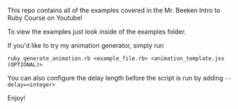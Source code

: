 This repo contains all of the examples covered in the Mr. Beeken Intro to Ruby Course on Youtube!

To view the examples just look inside of the examples folder.

If you'd like to try my animation generator, simply run

```
ruby generate_animation.rb <example_file.rb> <animation_template.jsx (OPTIONAL)>
```

You can also configure the delay length before the script is run by adding `--delay=<integer>` 

Enjoy!
